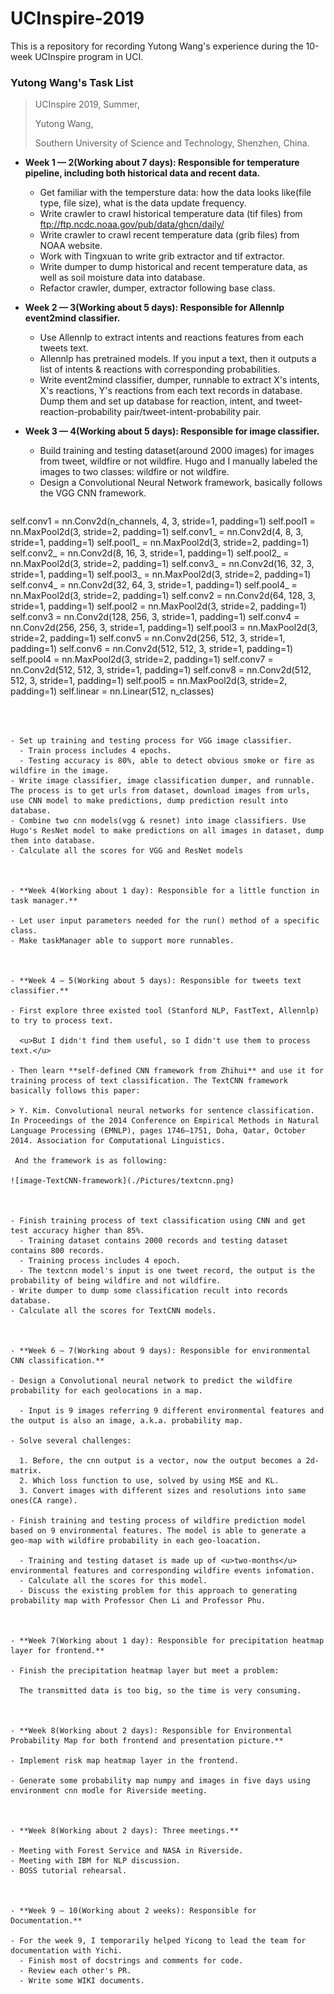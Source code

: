 # UCInspire-2019

This is a repository for recording Yutong Wang's experience during the 10-week UCInspire program in UCI.



### Yutong Wang's Task List

> UCInspire 2019, Summer, 
>
> Yutong Wang, 
>
> Southern University of Science and Technology, Shenzhen, China.



- **Week 1 — 2(Working about 7 days): Responsible for temperature pipeline, including both historical data and recent data.**

  - Get familiar with the tempersture data: how the data looks like(file type, file size), what is the data update frequency.
  - Write crawler to crawl historical temperature data (tif files) from <ftp://ftp.ncdc.noaa.gov/pub/data/ghcn/daily/>
  - Write crawler to crawl recent temperature data (grib files) from NOAA website.
  - Work with Tingxuan to write grib extractor and tif extractor.
  - Write dumper to dump historical and recent temperature data, as well as soil moisture data into database.
  - Refactor crawler, dumper, extractor following base class.

  

- **Week 2 — 3(Working about 5 days): Responsible for Allennlp event2mind classifier.**

  - Use Allennlp to extract intents and reactions features from each tweets text.
  - Allennlp has pretrained models. If you input a text, then it outputs a list of intents & reactions with  corresponding probabilities.
  - Write event2mind classifier, dumper, runnable to extract X's intents, X's reactions, Y's reactions from each text records in database. Dump them and set up database for reaction, intent, and tweet-reaction-probability pair/tweet-intent-probability pair.

  

- **Week 3 — 4(Working about 5 days): Responsible for image classifier.**

  - Build training and testing dataset(around 2000 images) for images from tweet, wildfire or not wildfire. Hugo and I manually labeled the images to two classes: wildfire or not wildfire.
  - Design a Convolutional Neural Network framework, basically follows the VGG CNN framework.

  ```python
self.conv1 = nn.Conv2d(n_channels, 4, 3, stride=1, padding=1)
self.pool1 = nn.MaxPool2d(3, stride=2, padding=1)
self.conv1_ = nn.Conv2d(4, 8, 3, stride=1, padding=1)
self.pool1_ = nn.MaxPool2d(3, stride=2, padding=1)
self.conv2_ = nn.Conv2d(8, 16, 3, stride=1, padding=1)
self.pool2_ = nn.MaxPool2d(3, stride=2, padding=1)
self.conv3_ = nn.Conv2d(16, 32, 3, stride=1, padding=1)
self.pool3_ = nn.MaxPool2d(3, stride=2, padding=1)
self.conv4_ = nn.Conv2d(32, 64, 3, stride=1, padding=1)
self.pool4_ = nn.MaxPool2d(3, stride=2, padding=1)
self.conv2 = nn.Conv2d(64, 128, 3, stride=1, padding=1)
self.pool2 = nn.MaxPool2d(3, stride=2, padding=1)
self.conv3 = nn.Conv2d(128, 256, 3, stride=1, padding=1)
self.conv4 = nn.Conv2d(256, 256, 3, stride=1, padding=1)
self.pool3 = nn.MaxPool2d(3, stride=2, padding=1)
self.conv5 = nn.Conv2d(256, 512, 3, stride=1, padding=1)
self.conv6 = nn.Conv2d(512, 512, 3, stride=1, padding=1)
self.pool4 = nn.MaxPool2d(3, stride=2, padding=1)
self.conv7 = nn.Conv2d(512, 512, 3, stride=1, padding=1)
self.conv8 = nn.Conv2d(512, 512, 3, stride=1, padding=1)
self.pool5 = nn.MaxPool2d(3, stride=2, padding=1)
self.linear = nn.Linear(512, n_classes)
  ```

  

  - Set up training and testing process for VGG image classifier. 
    - Train process includes 4 epochs.
    - Testing accuracy is 80%, able to detect obvious smoke or fire as wildfire in the image.
  - Write image classifier, image classification dumper, and runnable. The process is to get urls from dataset, download images from urls, use CNN model to make predictions, dump prediction result into database. 
  - Combine two cnn models(vgg & resnet) into image classifiers. Use Hugo's ResNet model to make predictions on all images in dataset, dump them into database.
  - Calculate all the scores for VGG and ResNet models

  

- **Week 4(Working about 1 day): Responsible for a little function in task manager.**

  - Let user input parameters needed for the run() method of a specific class.
  - Make taskManager able to support more runnables.

  

- **Week 4 — 5(Working about 5 days): Responsible for tweets text classifier.**

  - First explore three existed tool (Stanford NLP, FastText, Allennlp) to try to process text. 

    <u>But I didn't find them useful, so I didn't use them to process text.</u>

  - Then learn **self-defined CNN framework from Zhihui** and use it for training process of text classification. The TextCNN framework basically follows this paper:

  > Y. Kim. Convolutional neural networks for sentence classification. In Proceedings of the 2014 Conference on Empirical Methods in Natural Language Processing (EMNLP), pages 1746–1751, Doha, Qatar, October 2014. Association for Computational Linguistics.

  ​	And the framework is as following:

  ![image-TextCNN-framework](./Pictures/textcnn.png)

  

  - Finish training process of text classification using CNN and get test accuracy higher than 85%. 
    - Training dataset contains 2000 records and testing dataset contains 800 records. 
    - Training process includes 4 epoch.
    - The textcnn model's input is one tweet record, the output is the probability of being wildfire and not wildfire.
  - Write dumper to dump some classification recult into records database.
  - Calculate all the scores for TextCNN models.

  

- **Week 6 — 7(Working about 9 days): Responsible for environmental CNN classification.**

  - Design a Convolutional neural network to predict the wildfire probability for each geolocations in a map.

    - Input is 9 images referring 9 different environmental features and the output is also an image, a.k.a. probability map.

  - Solve several challenges:

    1. Before, the cnn output is a vector, now the output becomes a 2d-matrix.
    2. Which loss function to use, solved by using MSE and KL.
    3. Convert images with different sizes and resolutions into same ones(CA range).

  - Finish training and testing process of wildfire prediction model based on 9 environmental features. The model is able to generate a geo-map with wildfire probability in each geo-loacation.

    - Training and testing dataset is made up of <u>two-months</u> environmental features and corresponding wildfire events infomation.
    - Calculate all the scores for this model.
    - Discuss the existing problem for this approach to generating probability map with Professor Chen Li and Professor Phu.

    

- **Week 7(Working about 1 day): Responsible for precipitation heatmap layer for frontend.**

  - Finish the precipitation heatmap layer but meet a problem:

    The transmitted data is too big, so the time is very consuming.

    

- **Week 8(Working about 2 days): Responsible for Environmental Probability Map for both frontend and presentation picture.**

  - Implement risk map heatmap layer in the frontend.

  - Generate some probability map numpy and images in five days using environment cnn modle for Riverside meeting.

    

- **Week 8(Working about 2 days): Three meetings.**

  - Meeting with Forest Service and NASA in Riverside.
  - Meeting with IBM for NLP discussion.
  - BOSS tutorial rehearsal.

  

- **Week 9 — 10(Working about 2 weeks): Responsible for Documentation.**

  - For the week 9, I temporarily helped Yicong to lead the team for documentation with Yichi. 
    - Finish most of docstrings and comments for code. 
    - Review each other's PR.
    - Write some WIKI documents.
